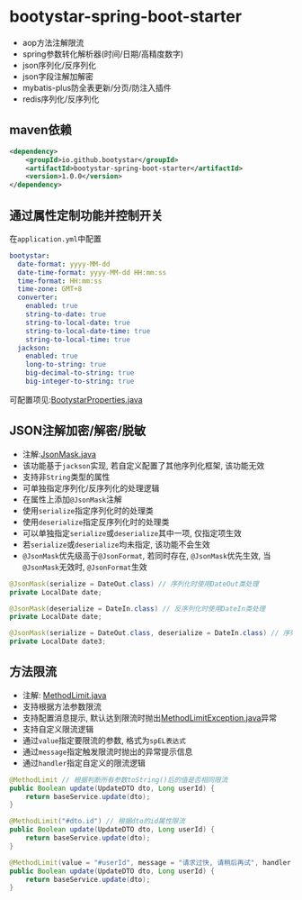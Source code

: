 # bootystar-spring-boot-starter

* aop方法注解限流
* spring参数转化解析器(时间/日期/高精度数字)
* json序列化/反序列化
* json字段注解加解密
* mybatis-plus防全表更新/分页/防注入插件
* redis序列化/反序列化

## maven依赖
```xml
<dependency>
    <groupId>io.github.bootystar</groupId>
    <artifactId>bootystar-spring-boot-starter</artifactId>
    <version>1.0.0</version>
</dependency>
```

## 通过属性定制功能并控制开关
在`application.yml`中配置
```yaml
bootystar:
  date-format: yyyy-MM-dd
  date-time-format: yyyy-MM-dd HH:mm:ss
  time-format: HH:mm:ss
  time-zone: GMT+8
  converter:
    enabled: true
    string-to-date: true
    string-to-local-date: true
    string-to-local-date-time: true
    string-to-local-time: true
  jackson:
    enabled: true
    long-to-string: true
    big-decimal-to-string: true
    big-integer-to-string: true
```
可配置项见:[BootystarProperties.java](src/main/java/io/github/bootystar/starter/prop/BootystarProperties.java)

## JSON注解加密/解密/脱敏
* 注解:[JsonMask.java](src/main/java/io/github/bootystar/starter/jackson/annotation/JsonMask.java)
* 该功能基于`jackson`实现, 若自定义配置了其他序列化框架, 该功能无效
* 支持非`String`类型的属性
* 可单独指定序列化/反序列化的处理逻辑
* 在属性上添加`@JsonMask`注解
* 使用`serialize`指定序列化时的处理类
* 使用`deserialize`指定反序列化时的处理类
* 可以单独指定`serialize`或`deserialize`其中一项, 仅指定项生效
* 若`serialize`或`deserialize`均未指定, 该功能不会生效
* `@JsonMask`优先级高于`@JsonFormat`, 若同时存在, `@JsonMask`优先生效, 当`@JsonMask`无效时, `@JsonFormat`生效
```java
@JsonMask(serialize = DateOut.class) // 序列化时使用DateOut类处理
private LocalDate date;

@JsonMask(deserialize = DateIn.class) // 反序列化时使用DateIn类处理
private LocalDate date;

@JsonMask(serialize = DateOut.class, deserialize = DateIn.class) // 序列化和反序列化时使用DateOut和DateIn类处理
private LocalDate date3;
```

## 方法限流
* 注解: [MethodLimit.java](src/main/java/io/github/bootystar/starter/spring/annotation/MethodLimit.java)
* 支持根据方法参数限流
* 支持配置消息提示, 默认达到限流时抛出[MethodLimitException.java](src/main/java/io/github/bootystar/starter/exception/MethodLimitException.java)异常
* 支持自定义限流逻辑
* 通过`value`指定要限流的参数, 格式为`spEL表达式`
* 通过`message`指定触发限流时抛出的异常提示信息
* 通过`handler`指定自定义的限流逻辑
```java
@MethodLimit // 根据判断所有参数toString()后的值是否相同限流
public Boolean update(UpdateDTO dto, Long userId) {
    return baseService.update(dto);
}

@MethodLimit("#dto.id") // 根据dto的id属性限流
public Boolean update(UpdateDTO dto, Long userId) {
    return baseService.update(dto);
}

@MethodLimit(value = "#userId", message = "请求过快, 请稍后再试", handler = CustomLimitHandler.class)
public Boolean update(UpdateDTO dto, Long userId) {
    return baseService.update(dto);
}
```